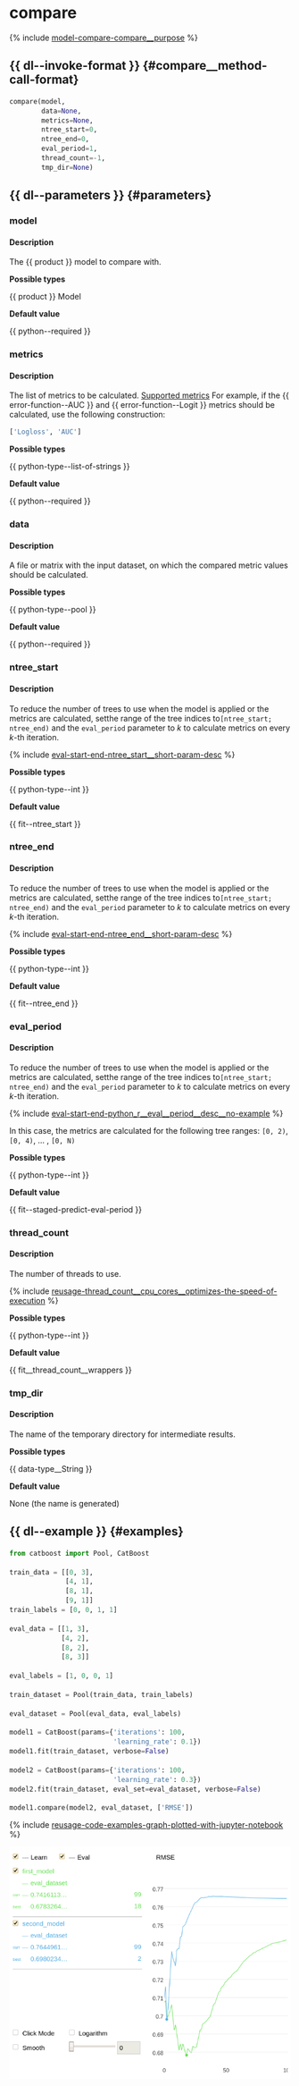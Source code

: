 # compare

{% include [model-compare-compare__purpose](../_includes/work_src/reusage-python/compare__purpose.md) %}


## {{ dl--invoke-format }} {#compare__method-call-format}

```python
compare(model,
        data=None,
        metrics=None,
        ntree_start=0,
        ntree_end=0,
        eval_period=1,
        thread_count=-1,
        tmp_dir=None)
```

## {{ dl--parameters }} {#parameters}

### model

#### Description

The {{ product }} model to compare with.

**Possible types**

{{ product }} Model

**Default value**

{{ python--required }}

### metrics

#### Description

The list of metrics to be calculated.
[Supported metrics](../references/custom-metric__supported-metrics.md)
For example, if the {{ error-function--AUC }} and {{ error-function--Logit }} metrics should be calculated, use the following construction:

```python
['Logloss', 'AUC']
```

**Possible types**

{{ python-type--list-of-strings }}

**Default value**

{{ python--required }}


### data

#### Description

A file or matrix with the input dataset, on which the compared metric values should be calculated.

**Possible types**

{{ python-type--pool }}

**Default value**

{{ python--required }}


### ntree_start

#### Description

To reduce the number of trees to use when the model is applied or the metrics are calculated, setthe range of the tree indices to`[ntree_start; ntree_end)` and the `eval_period` parameter to _k_ to calculate metrics on every _k_-th iteration.

{% include [eval-start-end-ntree_start__short-param-desc](../_includes/work_src/reusage-common-phrases/ntree_start__short-param-desc.md) %}

**Possible types**

{{ python-type--int }}

**Default value**



{{ fit--ntree_start }}


### ntree_end

#### Description

To reduce the number of trees to use when the model is applied or the metrics are calculated, setthe range of the tree indices to`[ntree_start; ntree_end)` and the `eval_period` parameter to _k_ to calculate metrics on every _k_-th iteration.

{% include [eval-start-end-ntree_end__short-param-desc](../_includes/work_src/reusage-common-phrases/ntree_end__short-param-desc.md) %}

**Possible types**

{{ python-type--int }}

**Default value**

{{ fit--ntree_end }}


### eval_period

#### Description

To reduce the number of trees to use when the model is applied or the metrics are calculated, setthe range of the tree indices to`[ntree_start; ntree_end)` and the `eval_period` parameter to _k_ to calculate metrics on every _k_-th iteration.

{% include [eval-start-end-python_r__eval__period__desc__no-example](../_includes/work_src/reusage-common-phrases/python_r__eval__period__desc__no-example.md) %}


In this case, the metrics are calculated for the following tree ranges: `[0, 2)`, `[0, 4)`, ... , `[0, N)`

**Possible types**

{{ python-type--int }}

**Default value**

{{ fit--staged-predict-eval-period }}


### thread_count

#### Description

The number of threads to use.

{% include [reusage-thread_count__cpu_cores__optimizes-the-speed-of-execution](../_includes/work_src/reusage/thread_count__cpu_cores__optimizes-the-speed-of-execution.md) %}

**Possible types**

{{ python-type--int }}

**Default value**

{{ fit__thread_count__wrappers }}


### tmp_dir

#### Description

The name of the temporary directory for intermediate results.

**Possible types**

{{ data-type__String }}

**Default value**

None (the name is generated)


## {{ dl--example }} {#examples}

```python
from catboost import Pool, CatBoost

train_data = [[0, 3],
              [4, 1],
              [8, 1],
              [9, 1]]
train_labels = [0, 0, 1, 1]

eval_data = [[1, 3],
             [4, 2],
             [8, 2],
             [8, 3]]

eval_labels = [1, 0, 0, 1]

train_dataset = Pool(train_data, train_labels)

eval_dataset = Pool(eval_data, eval_labels)

model1 = CatBoost(params={'iterations': 100,
                          'learning_rate': 0.1})
model1.fit(train_dataset, verbose=False)

model2 = CatBoost(params={'iterations': 100,
                          'learning_rate': 0.3})
model2.fit(train_dataset, eval_set=eval_dataset, verbose=False)

model1.compare(model2, eval_dataset, ['RMSE'])

```

{% include [reusage-code-examples-graph-plotted-with-jupyter-notebook](../_includes/work_src/reusage-code-examples/graph-plotted-with-jupyter-notebook.md) %}

![](../images/interface__visualization-tools__jupyter__comparemodel__catboost.png)
